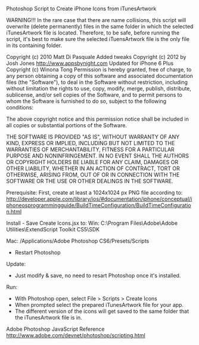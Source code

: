 Photoshop Script to Create iPhone Icons from iTunesArtwork

WARNING!!! In the rare case that there are name collisions, this script will
overwrite (delete permanently) files in the same folder in which the selected
iTunesArtwork file is located. Therefore, to be safe, before running the
script, it's best to make sure the selected iTuensArtwork file is the only
file in its containing folder.

Copyright (c) 2010 Matt Di Pasquale
Added tweaks Copyright (c) 2012 by Josh Jones http://www.appsbynight.com
Updated for iPhone 6 Plus Copyright (c) Winona Tong
Permission is hereby granted, free of charge, to any person obtaining a copy
of this software and associated documentation files (the "Software"), to deal
in the Software without restriction, including without limitation the rights
to use, copy, modify, merge, publish, distribute, sublicense, and/or sell
copies of the Software, and to permit persons to whom the Software is
furnished to do so, subject to the following conditions:

The above copyright notice and this permission notice shall be included in
all copies or substantial portions of the Software.

THE SOFTWARE IS PROVIDED "AS IS", WITHOUT WARRANTY OF ANY KIND, EXPRESS OR
IMPLIED, INCLUDING BUT NOT LIMITED TO THE WARRANTIES OF MERCHANTABILITY,
FITNESS FOR A PARTICULAR PURPOSE AND NONINFRINGEMENT. IN NO EVENT SHALL THE
AUTHORS OR COPYRIGHT HOLDERS BE LIABLE FOR ANY CLAIM, DAMAGES OR OTHER
LIABILITY, WHETHER IN AN ACTION OF CONTRACT, TORT OR OTHERWISE, ARISING FROM,
OUT OF OR IN CONNECTION WITH THE SOFTWARE OR THE USE OR OTHER DEALINGS IN
THE SOFTWARE.

Prerequisite:
First, create at least a 1024x1024 px PNG file according to:
http://developer.apple.com/library/ios/#documentation/iphone/conceptual/iphoneosprogrammingguide/BuildTimeConfiguration/BuildTimeConfiguration.html

Install - Save Create Icons.jsx to:
  Win: C:\Program Files\Adobe\Adobe Utilities\ExtendScript Toolkit CS5\SDK
  
  Mac: /Applications/Adobe Photoshop CS6/Presets/Scripts
* Restart Photoshop

Update:
* Just modify & save, no need to resart Photoshop once it's installed.

Run:
* With Photoshop open, select File > Scripts > Create Icons
* When prompted select the prepared iTunesArtwork file for your app.
* The different version of the icons will get saved to the same folder that
  the iTunesArtwork file is in.

Adobe Photoshop JavaScript Reference
http://www.adobe.com/devnet/photoshop/scripting.html
